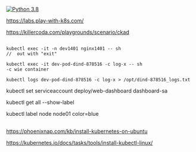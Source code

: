 [![Python 3.8](https://img.shields.io/badge/python-3.8-blue.svg)](https://www.python.org/downloads/release/python-360/)

https://labs.play-with-k8s.com/

https://killercoda.com/playgrounds/scenario/ckad

##
```
kubectl exec -it -n dev1401 nginx1401 -- sh
//  out with "exit"

kubectl exec -it dev-pod-dind-878516 -c log-x -- sh
-c wie container

kubectl logs dev-pod-dind-878516 -c log-x > /opt/dind-878516_logs.txt
```

kubectl set serviceaccount deploy/web-dashboard dashboard-sa

kubectl get all --show-label

kubectl label node node01 color=blue
##
https://phoenixnap.com/kb/install-kubernetes-on-ubuntu

https://kubernetes.io/docs/tasks/tools/install-kubectl-linux/
